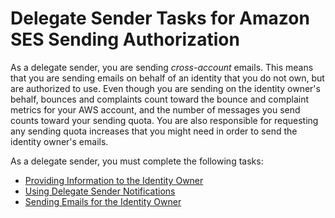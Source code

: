 # Delegate Sender Tasks for Amazon SES Sending Authorization<a name="sending-authorization-delegate-sender-tasks"></a>

As a delegate sender, you are sending *cross\-account* emails\. This means that you are sending emails on behalf of an identity that you do not own, but are authorized to use\. Even though you are sending on the identity owner's behalf, bounces and complaints count toward the bounce and complaint metrics for your AWS account, and the number of messages you send counts toward your sending quota\. You are also responsible for requesting any sending quota increases that you might need in order to send the identity owner's emails\.

As a delegate sender, you must complete the following tasks:
+ [Providing Information to the Identity Owner](sending-authorization-delegate-sender-tasks-information.md)
+ [Using Delegate Sender Notifications](sending-authorization-delegate-sender-tasks-notifications.md)
+ [Sending Emails for the Identity Owner](sending-authorization-delegate-sender-tasks-email.md)